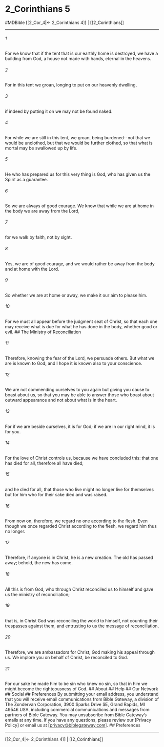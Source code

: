 # 2_Corinthians 5
#MDBible
[[2_Cor_4|← 2_Corinthians 4]] | [[2_Corinthians]]

***






###### 1 


For we know that if the tent that is our earthly home is destroyed, we have a building from God, a house not made with hands, eternal in the heavens. 





###### 2 


For in this tent we groan, longing to put on our heavenly dwelling, 





###### 3 


if indeed by putting it on we may not be found naked. 





###### 4 


For while we are still in this tent, we groan, being burdened--not that we would be unclothed, but that we would be further clothed, so that what is mortal may be swallowed up by life. 





###### 5 


He who has prepared us for this very thing is God, who has given us the Spirit as a guarantee. 





###### 6 


So we are always of good courage. We know that while we are at home in the body we are away from the Lord, 





###### 7 


for we walk by faith, not by sight. 





###### 8 


Yes, we are of good courage, and we would rather be away from the body and at home with the Lord. 





###### 9 


So whether we are at home or away, we make it our aim to please him. 





###### 10 


For we must all appear before the judgment seat of Christ, so that each one may receive what is due for what he has done in the body, whether good or evil. ## The Ministry of Reconciliation 





###### 11 


Therefore, knowing the fear of the Lord, we persuade others. But what we are is known to God, and I hope it is known also to your conscience. 





###### 12 


We are not commending ourselves to you again but giving you cause to boast about us, so that you may be able to answer those who boast about outward appearance and not about what is in the heart. 





###### 13 


For if we are beside ourselves, it is for God; if we are in our right mind, it is for you. 





###### 14 


For the love of Christ controls us, because we have concluded this: that one has died for all, therefore all have died; 





###### 15 


and he died for all, that those who live might no longer live for themselves but for him who for their sake died and was raised. 





###### 16 


From now on, therefore, we regard no one according to the flesh. Even though we once regarded Christ according to the flesh, we regard him thus no longer. 





###### 17 


Therefore, if anyone is in Christ, he is a new creation. The old has passed away; behold, the new has come. 





###### 18 


All this is from God, who through Christ reconciled us to himself and gave us the ministry of reconciliation; 





###### 19 


that is, in Christ God was reconciling the world to himself, not counting their trespasses against them, and entrusting to us the message of reconciliation. 





###### 20 


Therefore, we are ambassadors for Christ, God making his appeal through us. We implore you on behalf of Christ, be reconciled to God. 





###### 21 


For our sake he made him to be sin who knew no sin, so that in him we might become the righteousness of God. ## About ## Help ## Our Network ## Social ## Preferences By submitting your email address, you understand that you will receive email communications from Bible Gateway, a division of The Zondervan Corporation, 3900 Sparks Drive SE, Grand Rapids, MI 49546 USA, including commercial communications and messages from partners of Bible Gateway. You may unsubscribe from Bible Gateway&rsquo;s emails at any time. If you have any questions, please review our [Privacy Policy] or email us at [privacy@biblegateway.com]. ## Preferences

***

[[2_Cor_4|← 2_Corinthians 4]] | [[2_Corinthians]]
